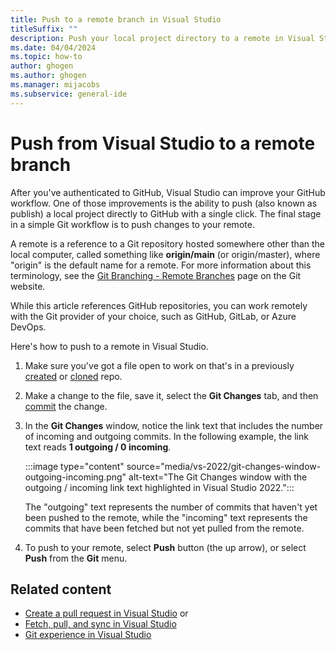 ```yaml
---
title: Push to a remote branch in Visual Studio
titleSuffix: ""
description: Push your local project directory to a remote in Visual Studio by using GitHub or Azure DevOps for a safe place to store your code in the cloud.
ms.date: 04/04/2024
ms.topic: how-to
author: ghogen
ms.author: ghogen
ms.manager: mijacobs
ms.subservice: general-ide
---
```

# Push from Visual Studio to a remote branch

After you've authenticated to GitHub, Visual Studio can improve your GitHub workflow. One of those improvements is the ability to push (also known as publish) a local project directly to GitHub with a single click. The final stage in a simple Git workflow is to push changes to your remote.

A remote is a reference to a Git repository hosted somewhere other than the local computer, called something like **origin/main** (or origin/master), where "origin" is the default name for a remote. For more information about this terminology, see the [Git Branching - Remote Branches](https://git-scm.com/book/en/v2/Git-Branching-Remote-Branches) page on the Git website.

While this article references GitHub repositories, you can work remotely with the Git provider of your choice, such as GitHub, GitLab, or Azure DevOps.

Here's how to push to a remote in Visual Studio.

1. Make sure you've got a file open to work on that's in a previously [created](git-create-repository.md) or [cloned](git-clone-repository.md) repo.

1. Make a change to the file, save it, select the **Git Changes** tab, and then [commit](git-make-commit.md) the change.

1. In the **Git Changes** window, notice the link text that includes the number of incoming and outgoing commits. In the following example, the link text reads **1 outgoing / 0 incoming**.

   :::image type="content" source="media/vs-2022/git-changes-window-outgoing-incoming.png" alt-text="The Git Changes window with the outgoing / incoming link text highlighted in Visual Studio 2022.":::

   The "outgoing" text represents the number of commits that haven't yet been pushed to the remote, while the "incoming" text represents the commits that have been fetched but not yet pulled from the remote.

1. To push to your remote, select **Push** button (the up arrow), or select **Push** from the **Git** menu.

## Related content

- [Create a pull request in Visual Studio](git-create-pull-request.md) or
- [Fetch, pull, and sync in Visual Studio](git-fetch-pull-sync.md)
- [Git experience in Visual Studio](git-with-visual-studio.md)
